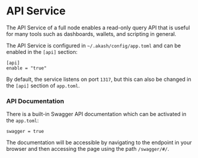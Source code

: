 # API Service

The API Service of a full node enables a read-only query API that is useful for many tools such as dashboards, wallets, and scripting in general.

The API Service is configured in `~/.akash/config/app.toml` and can be enabled in the `[api]` section:

```text
[api]
enable = "true"
```

By default, the service listens on port `1317`, but this can also be changed in the `[api]` section of `app.toml`.

### API Documentation

There is a built-in Swagger API documentation which can be activated in the `app.toml`:

```text
swagger = true
```

The documentation will be accessible by navigating to the endpoint in your browser and then accessing the page using the path `/swagger/#/`.

